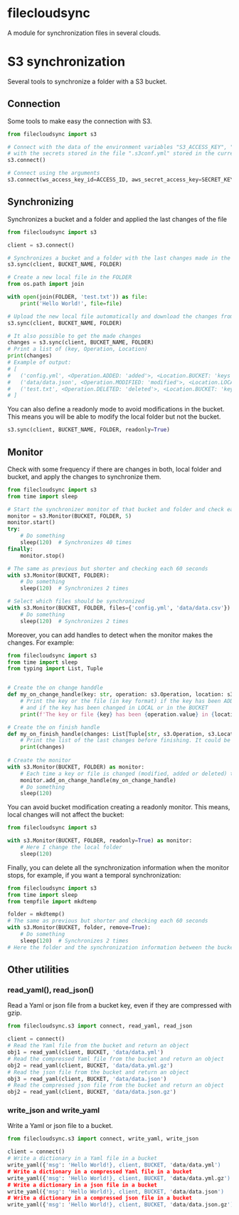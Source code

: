 # filecloudsync

A module for synchronization files in several clouds.

# S3 synchronization

Several tools to synchronize a folder with a S3 bucket.

## Connection

Some tools to make easy the connection with S3.

```python
from filecloudsync import s3

# Connect with the data of the environment variables "S3_ACCESS_KEY", "S3_SECRET_KEY" and "S3_ENDPOINT" or
# with the secrets stored in the file ".s3conf.yml" stored in the current folder or in the user home folder.
s3.connect()

# Connect using the arguments
s3.connect(ws_access_key_id=ACCESS_ID, aws_secret_access_key=SECRET_KEY, endpoint_url=ENDPOINT)
```

## Synchronizing

Synchronizes a bucket and a folder and applied the last changes of the file

```python
from filecloudsync import s3

client = s3.connect()

# Synchronizes a bucket and a folder with the last changes made in the bucket or in the folder
s3.sync(client, BUCKET_NAME, FOLDER)

# Create a new local file in the FOLDER
from os.path import join

with open(join(FOLDER, 'test.txt')) as file:
    print('Hello World!', file=file)

# Upload the new local file automatically and download the changes from the bucket if there are any
s3.sync(client, BUCKET_NAME, FOLDER)

# It also possible to get the made changes
changes = s3.sync(client, BUCKET_NAME, FOLDER)
# Print a list of (key, Operation, Location)
print(changes)
# Example of output:
# [
#   ('config.yml', <Operation.ADDED: 'added'>, <Location.BUCKET: 'keys'>), 
#   ('data/data.json', <Operation.MODIFIED: 'modified'>, <Location.LOCAL: 'files'>),
#   ('test.txt', <Operation.DELETED: 'deleted'>, <Location.BUCKET: 'keys'>)
# ]
```
You can also define a readonly mode to avoid modifications in the bucket.
This means you will be able to modify the local folder but not the bucket.

```python
s3.sync(client, BUCKET_NAME, FOLDER, readonly=True)
```

## Monitor

Check with some frequency if there are changes in both, local folder and bucket, and apply the changes
to synchronize them.

```python
from filecloudsync import s3
from time import sleep

# Start the synchronizer monitor of that bucket and folder and check each 5 seconds 
monitor = s3.Monitor(BUCKET, FOLDER, 5)
monitor.start()
try:
    # Do something
    sleep(120)  # Synchronizes 40 times
finally:
    monitor.stop()

# The same as previous but shorter and checking each 60 seconds 
with s3.Monitor(BUCKET, FOLDER):
    # Do something
    sleep(120)  # Synchronizes 2 times

# Select which files should be synchronized
with s3.Monitor(BUCKET, FOLDER, files={'config.yml', 'data/data.csv'}):
    # Do something
    sleep(120)  # Synchronizes 2 times
```

Moreover, you can add handles to detect when the monitor makes the changes. For example:

```python
from filecloudsync import s3
from time import sleep
from typing import List, Tuple


# Create the on change handdle
def my_on_change_handle(key: str, operation: s3.Operation, location: s3.Location):
    # Print the key or the file (in key format) if the key has been ADDED, MODIFIED or DELETED,
    # and if the key has been changed in LOCAL or in the BUCKET
    print(f'The key or file {key} has been {operation.value} in {location.name}')

# Create the on finish handle
def my_on_finish_handle(changes: List[Tuple[str, s3.Operation, s3.Location]]):
    # Print the list of the last changes before finishing. It could be the empty list
    print(changes)
    
# Create the monitor
with s3.Monitor(BUCKET, FOLDER) as monitor:
    # Each time a key or file is changed (modified, added or deleted) the function my_handle will be called
    monitor.add_on_change_handle(my_on_change_handle)
    # Do something
    sleep(120)
```

You can avoid bucket modification creating a readonly monitor.
This means, local changes will not affect the bucket:

```python
from filecloudsync import s3

with s3.Monitor(BUCKET, FOLDER, readonly=True) as monitor:
    # Here I change the local folder
    sleep(120)
```

Finally, you can delete all the synchronization information when the monitor stops, for example, 
if you want a temporal synchronization:

```python
from filecloudsync import s3
from time import sleep
from tempfile import mkdtemp

folder = mkdtemp()
# The same as previous but shorter and checking each 60 seconds 
with s3.Monitor(BUCKET, folder, remove=True):
    # Do something
    sleep(120)  # Synchronizes 2 times
# Here the folder and the synchronization information between the bucket and that folder are locally removed
```



## Other utilities

### read_yaml(), read_json()

Read a Yaml or json file from a bucket key, even if they are compressed with gzip.

```python
from filecloudsync.s3 import connect, read_yaml, read_json

client = connect()
# Read the Yaml file from the bucket and return an object
obj1 = read_yaml(client, BUCKET, 'data/data.yml')
# Read the compressed Yaml file from the bucket and return an object
obj2 = read_yaml(client, BUCKET, 'data/data.yml.gz')
# Read the json file from the bucket and return an object
obj3 = read_yaml(client, BUCKET, 'data/data.json')
# Read the compressed json file from the bucket and return an object
obj2 = read_yaml(client, BUCKET, 'data/data.json.gz')
```

### write_json and write_yaml

Write a Yaml or json file to a bucket.

```python
from filecloudsync.s3 import connect, write_yaml, write_json

client = connect()
# Write a dictionary in a Yaml file in a bucket
write_yaml({'msg': 'Hello World!}, client, BUCKET, 'data/data.yml')
# Write a dictionary in a compressed Yaml file in a bucket
write_yaml({'msg': 'Hello World!}, client, BUCKET, 'data/data.yml.gz')
# Write a dictionary in a json file in a bucket
write_yaml({'msg': 'Hello World!}, client, BUCKET, 'data/data.json')
# Write a dictionary in a compressed json file in a bucket
write_yaml({'msg': 'Hello World!}, client, BUCKET, 'data/data.json.gz')
```
